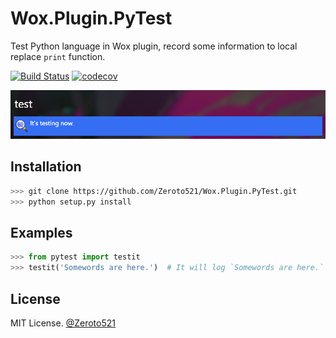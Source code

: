 # Wox.Plugin.PyTest

Test Python language in Wox plugin, record some information to local replace `print` function.

[![Build Status](https://travis-ci.com/Zeroto521/Wox.Plugin.PyTest.svg?token=QsyzHs7fsxMnxCs5Thps&branch=master)](https://travis-ci.com/Zeroto521/Wox.Plugin.PyTest) [![codecov](https://codecov.io/gh/Zeroto521/Wox.Plugin.PyTest/branch/master/graph/badge.svg?token=FeJvDXSKxT)](https://codecov.io/gh/Zeroto521/Wox.Plugin.PyTest)

![](/images/demo.png)

## Installation

```bash
>>> git clone https://github.com/Zeroto521/Wox.Plugin.PyTest.git
>>> python setup.py install
```

## Examples

```python
>>> from pytest import testit
>>> testit('Somewords are here.')  # It will log `Somewords are here.` to local file.
```

## License

MIT License. [@Zeroto521](https://github.com/Zeroto521)
